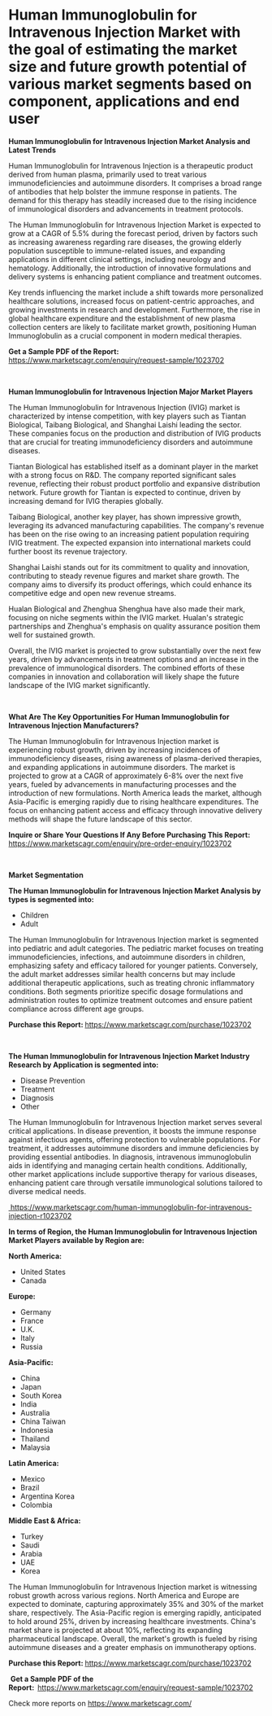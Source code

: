 <p><h1>Human Immunoglobulin for Intravenous Injection Market with the goal of estimating the market size and future growth potential of various market segments based on component, applications and end user</h1></p><p><strong>Human Immunoglobulin for Intravenous Injection Market Analysis and Latest Trends</strong></p>
<p><p>Human Immunoglobulin for Intravenous Injection is a therapeutic product derived from human plasma, primarily used to treat various immunodeficiencies and autoimmune disorders. It comprises a broad range of antibodies that help bolster the immune response in patients. The demand for this therapy has steadily increased due to the rising incidence of immunological disorders and advancements in treatment protocols.</p><p>The Human Immunoglobulin for Intravenous Injection Market is expected to grow at a CAGR of 5.5% during the forecast period, driven by factors such as increasing awareness regarding rare diseases, the growing elderly population susceptible to immune-related issues, and expanding applications in different clinical settings, including neurology and hematology. Additionally, the introduction of innovative formulations and delivery systems is enhancing patient compliance and treatment outcomes.</p><p>Key trends influencing the market include a shift towards more personalized healthcare solutions, increased focus on patient-centric approaches, and growing investments in research and development. Furthermore, the rise in global healthcare expenditure and the establishment of new plasma collection centers are likely to facilitate market growth, positioning Human Immunoglobulin as a crucial component in modern medical therapies.</p></p>
<p><strong>Get a Sample PDF of the Report:&nbsp;</strong> <a href="https://www.marketscagr.com/enquiry/request-sample/1023702?utm_campaign=1905&utm_medium=2&utm_source=Github&utm_content=ia&utm_term=05032025&utm_id=human-immunoglobulin-for-intravenous-injection">https://www.marketscagr.com/enquiry/request-sample/1023702</a></p>
<p>&nbsp;</p>
<p><strong>Human Immunoglobulin for Intravenous Injection Major Market Players</strong></p>
<p><p>The Human Immunoglobulin for Intravenous Injection (IVIG) market is characterized by intense competition, with key players such as Tiantan Biological, Taibang Biological, and Shanghai Laishi leading the sector. These companies focus on the production and distribution of IVIG products that are crucial for treating immunodeficiency disorders and autoimmune diseases.</p><p>Tiantan Biological has established itself as a dominant player in the market with a strong focus on R&D. The company reported significant sales revenue, reflecting their robust product portfolio and expansive distribution network. Future growth for Tiantan is expected to continue, driven by increasing demand for IVIG therapies globally.</p><p>Taibang Biological, another key player, has shown impressive growth, leveraging its advanced manufacturing capabilities. The company's revenue has been on the rise owing to an increasing patient population requiring IVIG treatment. The expected expansion into international markets could further boost its revenue trajectory.</p><p>Shanghai Laishi stands out for its commitment to quality and innovation, contributing to steady revenue figures and market share growth. The company aims to diversify its product offerings, which could enhance its competitive edge and open new revenue streams.</p><p>Hualan Biological and Zhenghua Shenghua have also made their mark, focusing on niche segments within the IVIG market. Hualan's strategic partnerships and Zhenghua's emphasis on quality assurance position them well for sustained growth.</p><p>Overall, the IVIG market is projected to grow substantially over the next few years, driven by advancements in treatment options and an increase in the prevalence of immunological disorders. The combined efforts of these companies in innovation and collaboration will likely shape the future landscape of the IVIG market significantly.</p></p>
<p>&nbsp;</p>
<p><strong>What Are The Key Opportunities For Human Immunoglobulin for Intravenous Injection Manufacturers?</strong></p>
<p><p>The Human Immunoglobulin for Intravenous Injection market is experiencing robust growth, driven by increasing incidences of immunodeficiency diseases, rising awareness of plasma-derived therapies, and expanding applications in autoimmune disorders. The market is projected to grow at a CAGR of approximately 6-8% over the next five years, fueled by advancements in manufacturing processes and the introduction of new formulations. North America leads the market, although Asia-Pacific is emerging rapidly due to rising healthcare expenditures. The focus on enhancing patient access and efficacy through innovative delivery methods will shape the future landscape of this sector.</p></p>
<p><strong>Inquire or Share Your Questions If Any Before Purchasing This Report:</strong> <a href="https://www.marketscagr.com/enquiry/pre-order-enquiry/1023702?utm_campaign=1905&utm_medium=2&utm_source=Github&utm_content=ia&utm_term=05032025&utm_id=human-immunoglobulin-for-intravenous-injection">https://www.marketscagr.com/enquiry/pre-order-enquiry/1023702</a></p>
<p>&nbsp;</p>
<p><strong>Market Segmentation</strong></p>
<p><strong>The Human Immunoglobulin for Intravenous Injection Market Analysis by types is segmented into:</strong></p>
<p><ul><li>Children</li><li>Adult</li></ul></p>
<p><p>The Human Immunoglobulin for Intravenous Injection market is segmented into pediatric and adult categories. The pediatric market focuses on treating immunodeficiencies, infections, and autoimmune disorders in children, emphasizing safety and efficacy tailored for younger patients. Conversely, the adult market addresses similar health concerns but may include additional therapeutic applications, such as treating chronic inflammatory conditions. Both segments prioritize specific dosage formulations and administration routes to optimize treatment outcomes and ensure patient compliance across different age groups.</p></p>
<p><strong>Purchase this Report:&nbsp;</strong><a href="https://www.marketscagr.com/purchase/1023702?utm_campaign=1905&utm_medium=2&utm_source=Github&utm_content=ia&utm_term=05032025&utm_id=human-immunoglobulin-for-intravenous-injection">https://www.marketscagr.com/purchase/1023702</a></p>
<p>&nbsp;</p>
<p><strong>The Human Immunoglobulin for Intravenous Injection Market Industry Research by Application is segmented into:</strong></p>
<p><ul><li>Disease Prevention</li><li>Treatment</li><li>Diagnosis</li><li>Other</li></ul></p>
<p><p>The Human Immunoglobulin for Intravenous Injection market serves several critical applications. In disease prevention, it boosts the immune response against infectious agents, offering protection to vulnerable populations. For treatment, it addresses autoimmune disorders and immune deficiencies by providing essential antibodies. In diagnosis, intravenous immunoglobulin aids in identifying and managing certain health conditions. Additionally, other market applications include supportive therapy for various diseases, enhancing patient care through versatile immunological solutions tailored to diverse medical needs.</p></p>
<p><a href="https://www.marketscagr.com/human-immunoglobulin-for-intravenous-injection-r1023702?utm_campaign=1905&utm_medium=2&utm_source=Github&utm_content=ia&utm_term=05032025&utm_id=human-immunoglobulin-for-intravenous-injection">&nbsp;https://www.marketscagr.com/human-immunoglobulin-for-intravenous-injection-r1023702</a></p>
<p><strong>In terms of Region, the Human Immunoglobulin for Intravenous Injection Market Players available by Region are:</strong></p>
<p>
    <p> <strong> North America: </strong>
        <ul>
            <li>United States</li>
            <li>Canada</li>
        </ul>
        </p> 
    <p> <strong> Europe: </strong>
        <ul>
            <li>Germany</li>
            <li>France</li>
            <li>U.K.</li>
            <li>Italy</li>
            <li>Russia</li>
        </ul>
        </p> 
    <p> <strong> Asia-Pacific: </strong>
        <ul>
            <li>China</li>
            <li>Japan</li>
            <li>South Korea</li>
            <li>India</li>
            <li>Australia</li>
            <li>China Taiwan</li>
            <li>Indonesia</li>
            <li>Thailand</li>
            <li>Malaysia</li>
        </ul>
        </p> 
    <p> <strong> Latin America: </strong>
        <ul>
            <li>Mexico</li>
            <li>Brazil</li>
            <li>Argentina Korea</li>
            <li>Colombia</li>
        </ul>
        </p> 
    <p> <strong> Middle East & Africa: </strong>
        <ul>
            <li>Turkey</li>
            <li>Saudi</li>
            <li>Arabia</li>
            <li>UAE</li>
            <li>Korea</li>
        </ul>
    </p>
    </p>
<p><p>The Human Immunoglobulin for Intravenous Injection market is witnessing robust growth across various regions. North America and Europe are expected to dominate, capturing approximately 35% and 30% of the market share, respectively. The Asia-Pacific region is emerging rapidly, anticipated to hold around 25%, driven by increasing healthcare investments. China's market share is projected at about 10%, reflecting its expanding pharmaceutical landscape. Overall, the market's growth is fueled by rising autoimmune diseases and a greater emphasis on immunotherapy options.</p></p>
<p><strong>Purchase this Report: </strong><a href="https://www.marketscagr.com/purchase/1023702?utm_campaign=1905&utm_medium=2&utm_source=Github&utm_content=ia&utm_term=05032025&utm_id=human-immunoglobulin-for-intravenous-injection">https://www.marketscagr.com/purchase/1023702</a></p>
<p>&nbsp;<strong>Get a Sample PDF of the Report:&nbsp;&nbsp;</strong><a href="https://www.marketscagr.com/enquiry/request-sample/1023702?utm_campaign=1905&utm_medium=2&utm_source=Github&utm_content=ia&utm_term=05032025&utm_id=human-immunoglobulin-for-intravenous-injection">https://www.marketscagr.com/enquiry/request-sample/1023702</a></p>
<p><strong></strong></p>
<p>Check more reports on <a href="https://www.marketscagr.com/?utm_campaign=1905&utm_medium=2&utm_source=Github&utm_content=ia&utm_term=05032025&utm_id=human-immunoglobulin-for-intravenous-injection">https://www.marketscagr.com/</a></p>